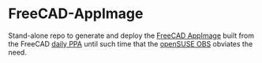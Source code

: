 # FreeCAD-AppImage
Stand-alone repo to generate and deploy the [FreeCAD AppImage](https://github.com/probonopd/AppImages/tree/master/recipes/freecad) built from the FreeCAD [daily PPA](https://launchpad.net/~freecad-maintainers/+archive/ubuntu/freecad-daily) until such time that the [openSUSE OBS](https://build.opensuse.org) obviates the need.

